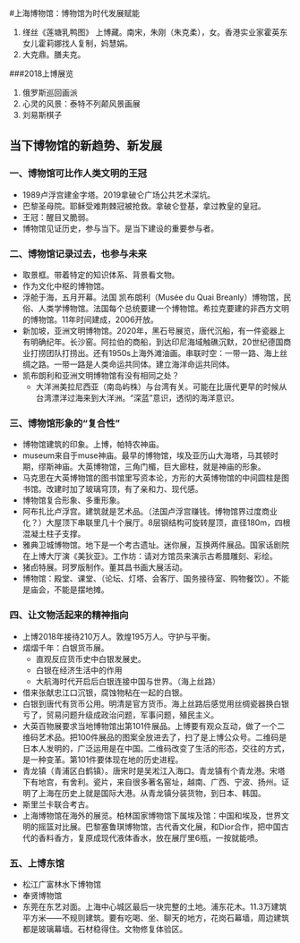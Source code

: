 #上海博物馆：博物馆为时代发展赋能
1. 缂丝《莲塘乳鸭图》 上博藏。南宋，朱刚（朱克柔），女。香港实业家霍英东女儿霍莉娜找人复制，妈慧娟。
2. 大克鼎。膳夫克。

###2018上博展览
1. 俄罗斯巡回画派
2. 心灵的风景：泰特不列颠风景画展
3. 刘易斯棋子

## 当下博物馆的新趋势、新发展
### 一、博物馆可比作人类文明的王冠
- 1989卢浮宫建金字塔。2019拿破仑广场公共艺术深坑。
- 巴黎圣母院。耶稣受难荆棘冠被抢救。拿破仑登基，拿过教皇的皇冠。
- 王冠：醒目又脆弱。
- 博物馆见证历史，参与当下。是当下建设的重要参与者。
### 二、博物馆记录过去，也参与未来
- 取景框。带着特定的知识体系、背景看文物。
- 作为文化中枢的博物馆。
- 浮舱于海，五月开幕。法国 凯布朗利（Musée du Quai Breanly）博物馆，民俗、人类学博物馆。法国每个总统要建一个博物馆。希拉克要建的非西方文明的博物馆。11年时间建成，2006开放。
- 新加坡，亚洲文明博物馆。2020年，黑石号展览，唐代沉船，有一件瓷器上有明确纪年。长沙窑。阿拉伯的商船，到达印尼海域触礁沉默，20世纪德国商业打捞团队打捞出。还有1950s上海外滩油画。串联时空：一带一路、海上丝绸之路。一带一路是人类命运共同体。建立海洋命运共同体。
- 凯布朗利和亚洲文明博物馆有没有相同之处？
    - 大洋洲美拉尼西亚（南岛屿株）与台湾有关。可能在比唐代更早的时候从台湾漂洋过海来到大洋洲。“深蓝”意识，透彻的海洋意识。
### 三、博物馆形象的“复合性”
- 博物馆建筑的印象。上博，帕特农神庙。
- museum来自于muse神庙。最早的博物馆，埃及亚历山大海塔，马其顿时期，缪斯神庙。大英博物馆，三角门楣，巨大廊柱，就是神庙的形象。
- 马克思在大英博物馆的图书馆里写资本论，方形的大英博物馆的中间圆柱是图书馆。改建时加了玻璃穹顶，有了亲和力、现代感。
- 博物馆复合形象、多重形象。
- 阿布扎比卢浮宫。建筑就是艺术品。（法国卢浮宫赚钱。博物馆界过度商业化？）大屋顶下串联里几十个展厅。8层钢结构可旋转屋顶，直径180m，四根混凝土柱子支撑。
- 雅典卫城博物馆。地下是一个考古遗址。迷你展，互换两件展品。国家话剧院在上博大厅演《美狄亚》。工作坊：请对方馆员来演示古希腊雕刻、彩绘。
- 猪卣特展。珂罗版制作。董其昌书画大展活动。
- 博物馆：殿堂、课堂、（论坛、灯塔、会客厅、国务接待室、购物餐饮）。不能是庙会，不能是摆地摊。
### 四、让文物活起来的精神指向
- 上博2018年接待210万人。敦煌195万人。守护与平衡。
- 熠熠千年：白银货币展。
    - 直观反应货币史中白银发展史。
    - 白银在经济生活中的作用
    - 大航海时代开启后白银连接中国与世界。（海上丝路）
- 借来张献忠江口沉银，腐蚀物粘在一起的白银。
- 白银到唐代有货币公用。明清是官方货币。海上丝路后感觉用丝绸瓷器换白银亏了，贸易问题升级成政治问题，军事问题，殖民主义。
- 大英百物展要求当地博物馆出第101件展品。上博要有观众互动，做了一个二维码艺术品。把100件展品的图案全放进去了，扫了是上博公众号。二维码是日本人发明的，广泛运用是在中国。二维码改变了生活的形态，交往的方式，是一种变革。第101件要体现在地的历史进程。
- 青龙镇（青浦区白鹤镇）。唐宋时是吴淞江入海口。青龙镇有个青龙港。宋塔下有地宫，有舍利。瓷片，来自很多著名窑址，越南、广西、宁波、扬州。证明了上海在历史上就是国际大港。从青龙镇分装货物，到日本、韩国。
- 斯里兰卡联合考古。
- 上海博物馆在海外的展览。柏林国家博物馆下属埃及馆：中国和埃及，世界文明的摇篮对比展。巴黎塞鲁琪博物馆，古代香文化展，和Dior合作，把中国古代的香料香方，复原成现代液体香水，放在展厅里6瓶，一按就能喷。
### 五、上博东馆
- 松江广富林水下博物馆
- 奉贤博物馆
- 东莞在东艺对面。上海中心城区最后一块完整的土地。浦东花木。11.3万建筑平方米——不规则建筑。要有吃喝、坐、聊天的地方，花岗石幕墙，周边建筑都是玻璃幕墙。石材稳得住。文物修复体验区。
